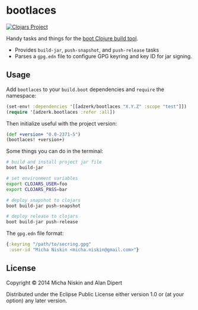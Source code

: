 # bootlaces

[![Clojars Project][2]][3]

Handy tasks and things for the [boot Clojure build tool][1].

* Provides `build-jar`, `push-snapshot`, and `push-release` tasks
* Parses a `gpg.edn` file to configure GPG keyring and key ID for jar signing.

## Usage

Add `bootlaces` to your `build.boot` dependencies and `require` the namespace:

```clj
(set-env! :dependencies '[[adzerk/bootlaces "X.Y.Z" :scope "test"]])
(require '[adzerk.bootlaces :refer :all])
```

Then initialize useful with the project version:

```clj
(def +version+ "0.0-2371-5")
(bootlaces! +version+)
```

Some things you can do in the terminal:

```bash
# build and install project jar file
boot build-jar
```

```bash
# set environment variables
export CLOJARS_USER=foo
export CLOJARS_PASS=bar
```

```bash
# deploy snapshot to clojars
boot build-jar push-snapshot
```

```bash
# deploy release to clojars
boot build-jar push-release
```

The `gpg.edn` file format:

```clojure
{:keyring "/path/to/secring.gpg"
 :user-id "Micha Niskin <micha.niskin@gmail.com>"}
```

## License

Copyright © 2014 Micha Niskin and Alan Dipert

Distributed under the Eclipse Public License either version 1.0 or (at
your option) any later version.

[1]: https://github.com/boot-clj/boot
[2]: http://clojars.org/adzerk/bootlaces/latest-version.svg?cache=2
[3]: http://clojars.org/adzerk/bootlaces
